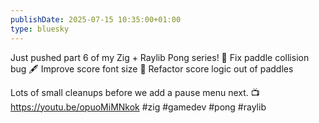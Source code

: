 ```yaml
---
publishDate: 2025-07-15 10:35:00+01:00
type: bluesky
---
```


Just pushed part 6 of my Zig + Raylib Pong series!
🎯 Fix paddle collision bug
🖋️ Improve score font size
🧼 Refactor score logic out of paddles

Lots of small cleanups before we add a pause menu next.
📺 https://youtu.be/opuoMiMNkok
#zig #gamedev #pong #raylib
